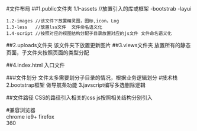 #文件布局
##1.public文件夹
	1.1-assets //放置引入的库或框架
			-bootstrab
			-layui
			
	1.2-images //该文件下放置精灵图，图标,icon，Log
	1.3-less   //放置lss文件  文件命名语义化
	1.4-script //按照对应的视图结构分配子目录放置对应的js文件 文件命名语义化
##2.uploads文件夹
	该文件夹下放置更新图片
##3.views文件夹
	放置所有的静态页面，子文件夹按照页面的类型分配

##4.index.html 入口文件

###文件划分
	文件太多需要划分子目录的情况，根据业务逻辑划分
#技术栈
	2.bootstrap框架 做导航条功能
	3.javscript编写多选删除逻辑
	
##文件路径
	CSS的路径引入相关的css
	js按照相关结构分别引入


#兼容浏览器  
	chrome
	ie9+
	firefox  
	360
